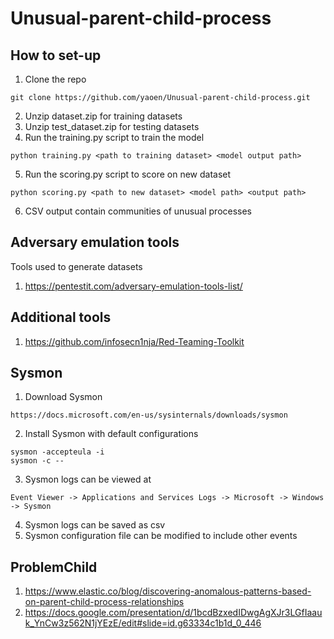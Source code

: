 # Unusual-parent-child-process

## How to set-up
  1. Clone the repo
  ```
  git clone https://github.com/yaoen/Unusual-parent-child-process.git
  ```
  2. Unzip dataset.zip for training datasets
  3. Unzip test_dataset.zip for testing datasets
  4. Run the training.py script to train the model
  ```
  python training.py <path to training dataset> <model output path>
  ```
  5. Run the scoring.py script to score on new dataset
  ```
  python scoring.py <path to new dataset> <model path> <output path>
  ```
  6. CSV output contain communities of unusual processes

## Adversary emulation tools
Tools used to generate datasets
 1. https://pentestit.com/adversary-emulation-tools-list/
## Additional tools
 1. https://github.com/infosecn1nja/Red-Teaming-Toolkit
 
 ## Sysmon
 1. Download Sysmon
 ```
 https://docs.microsoft.com/en-us/sysinternals/downloads/sysmon
 ```
 2. Install Sysmon with default configurations
 ```
 sysmon -accepteula -i
 sysmon -c --
 ```
 3. Sysmon logs can be viewed at
 ```
 Event Viewer -> Applications and Services Logs -> Microsoft -> Windows -> Sysmon
 ```
 4. Sysmon logs can be saved as csv
 5. Sysmon configuration file can be modified to include other events

## ProblemChild
1. https://www.elastic.co/blog/discovering-anomalous-patterns-based-on-parent-child-process-relationships
2. https://docs.google.com/presentation/d/1bcdBzxedIDwgAgXJr3LGfIaauk_YnCw3z562N1jYEzE/edit#slide=id.g63334c1b1d_0_446
